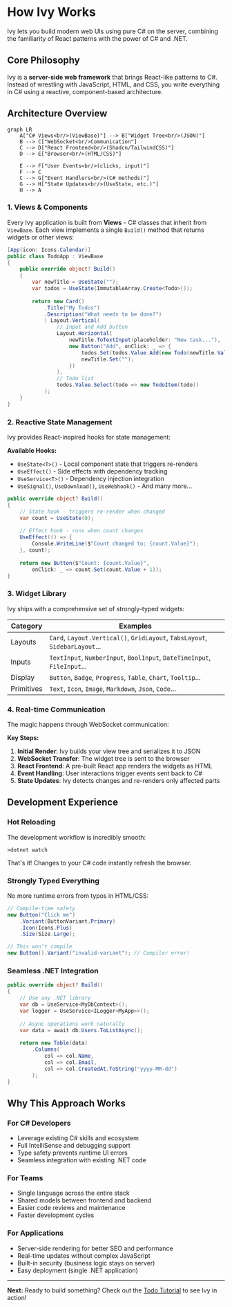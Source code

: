 # How Ivy Works

<Ingress>
Ivy lets you build modern web UIs using pure C# on the server, combining the familiarity of React patterns with the power of C# and .NET.
</Ingress>

## Core Philosophy

Ivy is a **server-side web framework** that brings React-like patterns to C#. Instead of wrestling with JavaScript, HTML, and CSS, you write everything in C# using a reactive, component-based architecture.

## Architecture Overview

```mermaid
graph LR
    A["C# Views<br/>(ViewBase)"] --> B["Widget Tree<br/>(JSON)"]
    B --> C["WebSocket<br/>Communication"]
    C --> D["React Frontend<br/>(Shadcn/TailwindCSS)"]
    D --> E["Browser<br/>(HTML/CSS)"]
    
    E --> F["User Events<br/>(clicks, input)"]
    F --> C
    C --> G["Event Handlers<br/>(C# methods)"]
    G --> H["State Updates<br/>(UseState, etc.)"]
    H --> A
```

### 1. Views & Components

Every Ivy application is built from **Views** - C# classes that inherit from `ViewBase`. Each view implements a single `Build()` method that returns widgets or other views:

```csharp
[App(icon: Icons.Calendar)]
public class TodoApp : ViewBase
{
    public override object? Build()
    {
        var newTitle = UseState("");
        var todos = UseState(ImmutableArray.Create<Todo>());
        
        return new Card()
            .Title("My Todos")
            .Description("What needs to be done?")
            | Layout.Vertical(
                // Input and Add button
                Layout.Horizontal(
                    newTitle.ToTextInput(placeholder: "New task..."),
                    new Button("Add", onClick: _ => {
                        todos.Set(todos.Value.Add(new Todo(newTitle.Value, false)));
                        newTitle.Set("");
                    })
                ),
                // Todo list
                todos.Value.Select(todo => new TodoItem(todo))
            );
    }
}
```

### 2. Reactive State Management

Ivy provides React-inspired hooks for state management:

**Available Hooks:**

- `UseState<T>()` - Local component state that triggers re-renders
- `UseEffect()` - Side effects with dependency tracking  
- `UseService<T>()` - Dependency injection integration
- `UseSignal()`, `UseDownload()`, `UseWebhook()` - And many more...

```csharp
public override object? Build()
{
    // State hook - triggers re-render when changed
    var count = UseState(0);
    
    // Effect hook - runs when count changes
    UseEffect(() => {
        Console.WriteLine($"Count changed to: {count.Value}");
    }, count);
    
    return new Button($"Count: {count.Value}", 
        onClick: _ => count.Set(count.Value + 1));
}
```

### 3. Widget Library

Ivy ships with a comprehensive set of strongly-typed widgets:

| Category | Examples |
|----------|----------|
| Layouts | `Card`, `Layout.Vertical()`, `GridLayout`, `TabsLayout`, `SidebarLayout`... |
| Inputs | `TextInput`, `NumberInput`, `BoolInput`, `DateTimeInput`, `FileInput`... |
| Display | `Button`, `Badge`, `Progress`, `Table`, `Chart`, `Tooltip`... |
| Primitives | `Text`, `Icon`, `Image`, `Markdown`, `Json`, `Code`... |

### 4. Real-time Communication

The magic happens through WebSocket communication:

**Key Steps:**

1. **Initial Render**: Ivy builds your view tree and serializes it to JSON
2. **WebSocket Transfer**: The widget tree is sent to the browser
3. **React Frontend**: A pre-built React app renders the widgets as HTML
4. **Event Handling**: User interactions trigger events sent back to C#
5. **State Updates**: Ivy detects changes and re-renders only affected parts

## Development Experience

### Hot Reloading

The development workflow is incredibly smooth:

```terminal
>dotnet watch
```

That's it! Changes to your C# code instantly refresh the browser.

### Strongly Typed Everything

No more runtime errors from typos in HTML/CSS:

```csharp
// Compile-time safety
new Button("Click me")
    .Variant(ButtonVariant.Primary)
    .Icon(Icons.Plus)
    .Size(Size.Large);

// This won't compile
new Button().Variant("invalid-variant"); // Compiler error!
```

### Seamless .NET Integration

```csharp
public override object? Build()
{
    // Use any .NET library
    var db = UseService<MyDbContext>();
    var logger = UseService<ILogger<MyApp>>();
    
    // Async operations work naturally
    var data = await db.Users.ToListAsync();
    
    return new Table(data)
        .Columns(
            col => col.Name,
            col => col.Email,
            col => col.CreatedAt.ToString("yyyy-MM-dd")
        );
}
```

## Why This Approach Works

### For C# Developers

- Leverage existing C# skills and ecosystem
- Full IntelliSense and debugging support
- Type safety prevents runtime UI errors
- Seamless integration with existing .NET code

### For Teams

- Single language across the entire stack
- Shared models between frontend and backend
- Easier code reviews and maintenance
- Faster development cycles

### For Applications

- Server-side rendering for better SEO and performance
- Real-time updates without complex JavaScript
- Built-in security (business logic stays on server)
- Easy deployment (single .NET application)

---

**Next:** Ready to build something? Check out the [Todo Tutorial](05_TodoTutorial.md) to see Ivy in action!
